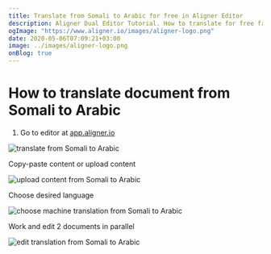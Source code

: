 ```yaml
---
title: Translate from Somali to Arabic for free in Aligner Editor
description: Aligner Dual Editor Tutorial. How to translate for free from Somali to Arabic. Aligner is multilingual document management platform. 
ogImage: "https://www.aligner.io/images/aligner-logo.png"
date: 2020-05-06T07:09:21+03:00
image: ../images/aligner-logo.png
onBlog: true
---
```


# How to translate document from Somali to Arabic

1. Go to editor at [app.aligner.io](https://app.aligner.io "Aligner App web page")

![translate from Somali to Arabic](../aligner-blank-editor.png "translate from Somali to Arabic")

Copy-paste content or upload content

![upload content from Somali to Arabic](../aligner-uploaded-document.png "upload content from Somali to Arabic")

Choose desired language

![choose machine translation from Somali to Arabic](../aligner-language-dropdown.png "choose machine translation from Somali to Arabic")

Work and edit 2 documents in parallel

![edit translation from Somali to Arabic](../aligner-double-sitded-editor.png "edit translation from Somali to Arabic")

